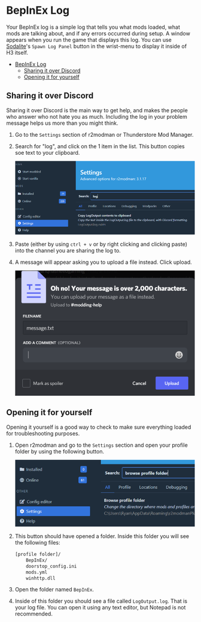 # BepInEx Log

Your BepInEx log is a simple log that tells you what mods loaded, what mods are talking about, and if any errors occurred during setup. A window appears when you run the game that displays this log. You can use [Sodalite](https://h3vr.thunderstore.io/package/nrgill28/Sodalite/)'s `Spawn Log Panel` button in the wrist-menu to display it inside of H3 itself.

- [BepInEx Log](#bepinex-log)
  - [Sharing it over Discord](#sharing-it-over-discord)
  - [Opening it for yourself](#opening-it-for-yourself)

## Sharing it over Discord

Sharing it over Discord is the main way to get help, and makes the people who answer who not hate you as much. Including the log in your problem message helps us more than you might think.

1. Go to the `Settings` section of r2modman or Thunderstore Mod Manager.
2. Search for "log", and click on the 1 item in the list. This button copies soe text to your clipboard.

   ![copy](Images/BepInEx-Log-Copy.png)

3. Paste (either by using `ctrl + v` or by right clicking and clicking paste) into the channel you are sharing the log to.
4. A message will appear asking you to upload a file instead. Click upload.

    ![upload](Images/BepInEx-Log-Upload.png)

## Opening it for yourself

Opening it yourself is a good way to check to make sure everything loaded for troubleshooting purposes.

1. Open r2modman and go to the `Settings` section and open your profile folder by using the following button.

    ![image](Images/Getting-Started-Browse-Profile.png)

2. This button should have opened a folder. Inside this folder you will see the following files:

    ```text
    [profile folder]/
        BepInEx/
        doorstop_config.ini
        mods.yml
        winhttp.dll
    ```

3. Open the folder named `BepInEx`.
4. Inside of this folder you should see a file called `LogOutput.log`. That is your log file. You can open it using any text editor, but Notepad is not recommended.
